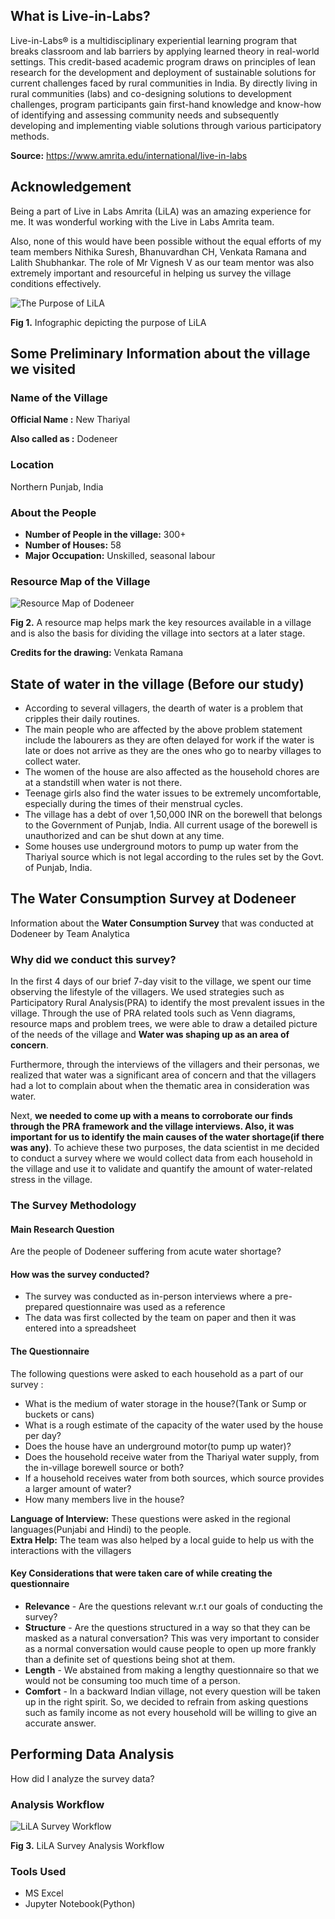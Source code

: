 ## What is Live-in-Labs?

Live-in-Labs® is a multidisciplinary experiential learning program that breaks classroom and lab barriers by applying learned theory in real-world settings. This credit-based academic program draws on principles of lean research for the development and deployment of sustainable solutions for current challenges faced by rural communities in India. By directly living in rural communities (labs) and co-designing solutions to development challenges, program participants gain first-hand knowledge and know-how of identifying and assessing community needs and subsequently developing and implementing viable solutions through various participatory methods.

**Source:** https://www.amrita.edu/international/live-in-labs

## Acknowledgement

Being a part of Live in Labs Amrita (LiLA) was an amazing experience for me. It was wonderful working with the Live in Labs Amrita team.

Also, none of this would have been possible without the equal efforts of my team members Nithika Suresh, Bhanuvardhan CH, Venkata Ramana and Lalith Shubhankar. The role of Mr Vignesh V as our team mentor was also extremely important and resourceful in helping us survey the village conditions effectively.

![The Purpose of LiLA](https://github.com/ry05/Live-in-Labs-Analysis/blob/master/Purpose%20of%20LiLA.JPG)

**Fig 1.** Infographic depicting the purpose of LiLA

## Some Preliminary Information about the village we visited

### Name of the Village

**Official Name :** New Thariyal

**Also called as :** Dodeneer

### Location

Northern Punjab, India

### About the People

-   **Number of People in the village:** 300+
-   **Number of Houses:** 58
-   **Major Occupation:** Unskilled, seasonal labour

### Resource Map of the Village

![Resource Map of Dodeneer](https://github.com/ry05/Live-in-Labs-Analysis/blob/master/Resource%20Map.jpeg)

**Fig 2.** A resource map helps mark the key resources available in a village and is also the basis for dividing the village into sectors at a later stage.

**Credits for the drawing:** Venkata Ramana

## State of water in the village (Before our study)

-   According to several villagers, the dearth of water is a problem that cripples their daily routines.
-   The main people who are affected by the above problem statement include the labourers as they are often delayed for work if the water is late or does not arrive as they are the ones who go to nearby villages to collect water.
-   The women of the house are also affected as the household chores are at a standstill when water is not there.
-   Teenage girls also find the water issues to be extremely uncomfortable, especially during the times of their menstrual cycles.
-   The village has a debt of over 1,50,000 INR on the borewell that belongs to the Government of Punjab, India. All current usage of the borewell is unauthorized and can be shut down at any time.
-   Some houses use underground motors to pump up water from the Thariyal source which is not legal according to the rules set by the Govt. of Punjab, India.

## The Water Consumption Survey at Dodeneer

Information about the **Water Consumption Survey** that was conducted at Dodeneer by Team Analytica

### Why did we conduct this survey?

In the first 4 days of our brief 7-day visit to the village, we spent our time observing the lifestyle of the villagers. We used strategies such as Participatory Rural Analysis(PRA) to identify the most prevalent issues in the village. Through the use of PRA related tools such as Venn diagrams, resource maps and problem trees, we were able to draw a detailed picture of the needs of the village and **Water was shaping up as an area of concern**.

Furthermore, through the interviews of the villagers and their personas, we realized that water was a significant area of concern and that the villagers had a lot to complain about when the thematic area in consideration was water.

Next, **we needed to come up with a means to corroborate our finds through the PRA framework and the village interviews. Also, it was important for us to identify the main causes of the water shortage(if there was any)**. To achieve these two purposes, the data scientist in me decided to conduct a survey where we would collect data from each household in the village and use it to validate and quantify the amount of water-related stress in the village.

### The Survey Methodology

#### Main Research Question

Are the people of Dodeneer suffering from acute water shortage?

#### How was the survey conducted?

-   The survey was conducted as in-person interviews where a pre-prepared questionnaire was used as a reference
-   The data was first collected by the team on paper and then it was entered into a spreadsheet

#### The Questionnaire

The following questions were asked to each household as a part of our survey :

-   What is the medium of water storage in the house?(Tank or Sump or buckets or cans)
-   What is a rough estimate of the capacity of the water used by the house per day?
-   Does the house have an underground motor(to pump up water)?
-   Does the household receive water from the Thariyal water supply, from the in-village borewell source or both?
-   If a household receives water from both sources, which source provides a larger amount of water?
-   How many members live in the house?

**Language of Interview:** These questions were asked in the regional languages(Punjabi and Hindi) to the people.<br>
**Extra Help:** The team was also helped by a local guide to help us with the interactions with the villagers

#### Key Considerations that were taken care of while creating the questionnaire

-   **Relevance** - Are the questions relevant w.r.t our goals of conducting the survey?
-   **Structure** - Are the questions structured in a way so that they can be masked as a natural conversation? This was very important to consider as a normal conversation would cause people to open up more frankly than a definite set of questions being shot at them.
-   **Length** - We abstained from making a lengthy questionnaire so that we would not be consuming too much time of a person.
-   **Comfort** - In a backward Indian village, not every question will be taken up in the right spirit. So, we decided to refrain from asking questions such as family income as not every household will be willing to give an accurate answer.

## Performing Data Analysis

How did I analyze the survey data?

### Analysis Workflow

![LiLA Survey Workflow](https://github.com/ry05/Live-in-Labs-Analysis/blob/master/LiLA%20Survey%20Workflow.png)

**Fig 3.** LiLA Survey Analysis Workflow

### Tools Used

-   MS Excel
-   Jupyter Notebook(Python)
